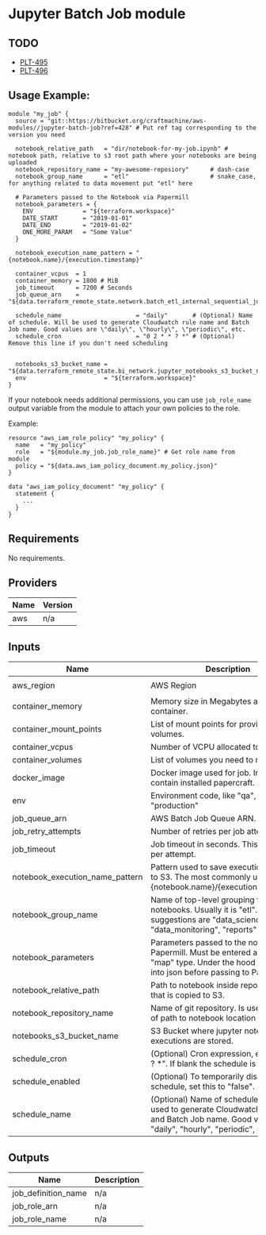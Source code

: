 # Jupyter Batch Job module

## TODO

- [PLT-495](https://craftmachine.atlassian.net/browse/PLT-495)
- [PLT-496](https://craftmachine.atlassian.net/browse/PLT-496)

## Usage Example:

```
module "my_job" {
  source = "git::https://bitbucket.org/craftmachine/aws-modules//jupyter-batch-job?ref=428" # Put ref tag corresponding to the version you need

  notebook_relative_path   = "dir/notebook-for-my-job.ipynb" # notebook path, relative to s3 root path where your notebooks are being uploaded
  notebook_repository_name = "my-awesome-reposiory"      # dash-case
  notebook_group_name      = "etl"                       # snake_case, for anything related to data movement put "etl" here

  # Parameters passed to the Notebook via Papermill
  notebook_parameters = {
    ENV              = "${terraform.workspace}"
    DATE_START       = "2019-01-01"
    DATE_END         = "2019-01-02"
    ONE_MORE_PARAM   = "Some Value"
  }

  notebook_execution_name_pattern = "{notebook.name}/{execution.timestamp}"

  container_vcpus  = 1
  container_memory = 1800 # MiB
  job_timeout      = 7200 # Seconds
  job_queue_arn    = "${data.terraform_remote_state.network.batch_etl_internal_sequential_job_queue_arn}"

  schedule_name                     = "daily"       # (Optional) Name of schedule. Will be used to generate Cloudwatch rule name and Batch Job name. Good values are \"daily\", \"hourly\", \"periodic\", etc.
  schedule_cron                     = "0 2 * * ? *" # (Optional) Remove this line if you don't need scheduling


  notebooks_s3_bucket_name = "${data.terraform_remote_state.bi_network.jupyter_notebooks_s3_bucket_name}"
  env                      = "${terraform.workspace}"
}
```

If your notebook needs additional permissions, you can use `job_role_name` output variable from the module to attach your own policies to the role.

Example:

```
resource "aws_iam_role_policy" "my_policy" {
  name   = "my_policy"
  role   = "${module.my_job.job_role_name}" # Get role name from module
  policy = "${data.aws_iam_policy_document.my_policy.json}"
}

data "aws_iam_policy_document" "my_policy" {
  statement {
    ...
  }
}
```

<!-- BEGINNING OF PRE-COMMIT-TERRAFORM DOCS HOOK -->
## Requirements

No requirements.

## Providers

| Name | Version |
|------|---------|
| aws | n/a |

## Inputs

| Name | Description | Type | Default | Required |
|------|-------------|------|---------|:--------:|
| aws\_region | AWS Region | `string` | `"us-east-1"` | no |
| container\_memory | Memory size in Megabytes allocated to container. | `number` | `1800` | no |
| container\_mount\_points | List of mount points for provided volumes. | `any` | `[]` | no |
| container\_vcpus | Number of VCPU allocated to container. | `number` | `1` | no |
| container\_volumes | List of volumes you need to mount. | `any` | `[]` | no |
| docker\_image | Docker image used for job. Image must contain installed papercraft. | `string` | `""` | no |
| env | Environment code, like "qa", "staging", "production" | `any` | n/a | yes |
| job\_queue\_arn | AWS Batch Job Queue ARN. | `any` | n/a | yes |
| job\_retry\_attempts | Number of retries per job attempt. | `number` | `1` | no |
| job\_timeout | Job timeout in seconds. This timeout is per attempt. | `number` | `3600` | no |
| notebook\_execution\_name\_pattern | Pattern used to save execution outputs to S3. The most commonly used one is "{notebook.name}/{execution.timestamp}" | `any` | n/a | yes |
| notebook\_group\_name | Name of top-level grouping for notebooks. Usually it is "etl". Other suggestions are "data\_science", "data\_monitoring", "reports" | `string` | `"etl"` | no |
| notebook\_parameters | Parameters passed to the notebook via Papermill. Must be entered as terraform "map" type. Under the hood is converted into json before passing to Papermill. | `map(string)` | `{}` | no |
| notebook\_relative\_path | Path to notebook inside repository folder that is copied to S3. | `any` | n/a | yes |
| notebook\_repository\_name | Name of git repository. Is used as a part of path to notebook location on S3. | `any` | n/a | yes |
| notebooks\_s3\_bucket\_name | S3 Bucket where jupyter notebooks and executions are stored. | `any` | n/a | yes |
| schedule\_cron | (Optional) Cron expression, e.g. "0 2 \* \* ? \*". If blank the schedule is not created. | `string` | `""` | no |
| schedule\_enabled | (Optional) To temporarily disable schedule, set this to "false". | `bool` | `true` | no |
| schedule\_name | (Optional) Name of schedule. Will be used to generate Cloudwatch rule name and Batch Job name. Good values are "daily", "hourly", "periodic", etc. | `string` | `"schedule"` | no |

## Outputs

| Name | Description |
|------|-------------|
| job\_definition\_name | n/a |
| job\_role\_arn | n/a |
| job\_role\_name | n/a |

<!-- END OF PRE-COMMIT-TERRAFORM DOCS HOOK -->

